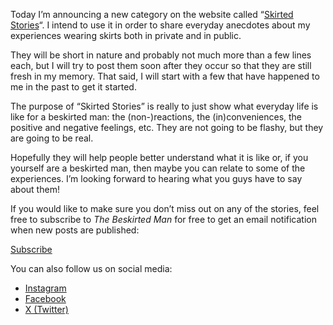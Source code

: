 Today I’m announcing a new category on the website called “[Skirted Stories](https://www.the-beskirted-man.com/category/skirted-stories/)“. I intend to use it in order to share everyday anecdotes about my experiences wearing skirts both in private and in public.

They will be short in nature and probably not much more than a few lines each, but I will try to post them soon after they occur so that they are still fresh in my memory. That said, I will start with a few that have happened to me in the past to get it started.

The purpose of “Skirted Stories” is really to just show what everyday life is like for a beskirted man: the (non-)reactions, the (in)conveniences, the positive and negative feelings, etc. They are not going to be flashy, but they are going to be real.

Hopefully they will help people better understand what it is like or, if you yourself are a beskirted man, then maybe you can relate to some of the experiences. I’m looking forward to hearing what you guys have to say about them!

If you would like to make sure you don’t miss out on any of the stories, feel free to subscribe to *The Beskirted Man* for free to get an email notification when new posts are published:

[Subscribe](https://www.the-beskirted-man.com/?post_type=post&p=1553)

You can also follow us on social media:

-   [Instagram](https://www.instagram.com/thebeskirtedman/)
-   [Facebook](https://www.facebook.com/thebeskirtedman)
-   [X (Twitter)](https://twitter.com/TheBeskirtedMan)